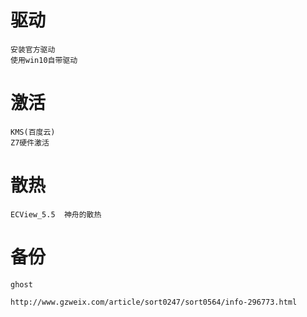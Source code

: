 
# 驱动

    安装官方驱动
    使用win10自带驱动


# 激活

    KMS(百度云)
    Z7硬件激活


# 散热

    ECView_5.5  神舟的散热


# 备份

    ghost
    
    http://www.gzweix.com/article/sort0247/sort0564/info-296773.html
